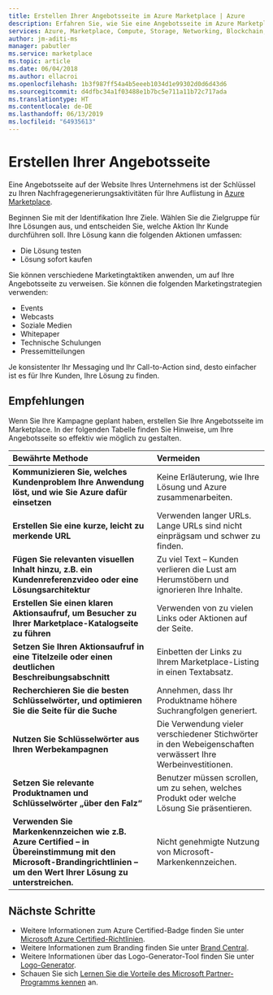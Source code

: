 ```yaml
---
title: Erstellen Ihrer Angebotsseite im Azure Marketplace | Azure
description: Erfahren Sie, wie Sie eine Angebotsseite im Azure Marketplace und in Microsoft AppSource für App- und den Dienstherausgeber erstellen.
services: Azure, Marketplace, Compute, Storage, Networking, Blockchain, Security
author: jm-aditi-ms
manager: pabutler
ms.service: marketplace
ms.topic: article
ms.date: 06/04/2018
ms.author: ellacroi
ms.openlocfilehash: 1b3f987ff54a4b5eeeb1034d1e99302d0d6d43d6
ms.sourcegitcommit: d4dfbc34a1f03488e1b7bc5e711a11b72c717ada
ms.translationtype: HT
ms.contentlocale: de-DE
ms.lasthandoff: 06/13/2019
ms.locfileid: "64935613"
---
```

# <a name="build-your-landing-page"></a>Erstellen Ihrer Angebotsseite

Eine Angebotsseite auf der Website Ihres Unternehmens ist der Schlüssel zu Ihren Nachfragegenerierungsaktivitäten für Ihre Auflistung in [Azure Marketplace](https://azuremarketplace.microsoft.com).

Beginnen Sie mit der Identifikation Ihre Ziele. Wählen Sie die Zielgruppe für Ihre Lösungen aus, und entscheiden Sie, welche Aktion Ihr Kunde durchführen soll. Ihre Lösung kann die folgenden Aktionen umfassen:
*   Die Lösung testen
*   Lösung sofort kaufen

Sie können verschiedene Marketingtaktiken anwenden, um auf Ihre Angebotsseite zu verweisen. Sie können die folgenden Marketingstrategien verwenden: 
*   Events
*   Webcasts
*   Soziale Medien
*   Whitepaper
*   Technische Schulungen
*   Pressemitteilungen

Je konsistenter Ihr Messaging und Ihr Call-to-Action sind, desto einfacher ist es für Ihre Kunden, Ihre Lösung zu finden.

## <a name="recommendations"></a>Empfehlungen

Wenn Sie Ihre Kampagne geplant haben, erstellen Sie Ihre Angebotsseite im Marketplace. In der folgenden Tabelle finden Sie Hinweise, um Ihre Angebotsseite so effektiv wie möglich zu gestalten. 

| Bewährte Methode | Vermeiden |
|:--- |:--- |
| **Kommunizieren Sie, welches Kundenproblem Ihre Anwendung löst, und wie Sie Azure dafür einsetzen** | Keine Erläuterung, wie Ihre Lösung und Azure zusammenarbeiten. |
| **Erstellen Sie eine kurze, leicht zu merkende URL** | Verwenden langer URLs. Lange URLs sind nicht einprägsam und schwer zu finden. |
| **Fügen Sie relevanten visuellen Inhalt hinzu, z.B. ein Kundenreferenzvideo oder eine Lösungsarchitektur** | Zu viel Text – Kunden verlieren die Lust am Herumstöbern und ignorieren Ihre Inhalte.|
| **Erstellen Sie einen klaren Aktionsaufruf, um Besucher zu Ihrer Marketplace-Katalogseite zu führen** | Verwenden von zu vielen Links oder Aktionen auf der Seite. |
| **Setzen Sie Ihren Aktionsaufruf in eine Titelzeile oder einen deutlichen Beschreibungsabschnitt** | Einbetten der Links zu Ihrem Marketplace-Listing in einen Textabsatz. |
| **Recherchieren Sie die besten Schlüsselwörter, und optimieren Sie die Seite für die Suche** | Annehmen, dass Ihr Produktname höhere Suchrangfolgen generiert. |
| **Nutzen Sie Schlüsselwörter aus Ihren Werbekampagnen** | Die Verwendung vieler verschiedener Stichwörter in den Webeigenschaften verwässert Ihre Werbeinvestitionen. |
| **Setzen Sie relevante Produktnamen und Schlüsselwörter „über den Falz“** | Benutzer müssen scrollen, um zu sehen, welches Produkt oder welche Lösung Sie präsentieren. |
| **Verwenden Sie Markenkennzeichen wie z.B. Azure Certified – in Übereinstimmung mit den Microsoft-Brandingrichtlinien – um den Wert Ihrer Lösung zu unterstreichen.** | Nicht genehmigte Nutzung von Microsoft-Markenkennzeichen. |

## <a name="next-steps"></a>Nächste Schritte

*   Weitere Informationen zum Azure Certified-Badge finden Sie unter [Microsoft Azure Certified-Richtlinien](https://azure.microsoft.com/support/legal/marketplace/certified-guidelines).
*   Weitere Informationen zum Branding finden Sie unter [Brand Central](https://microsoft.sharepoint.com/teams/brandcentral).
*   Weitere Informationen über das Logo-Generator-Tool finden Sie unter [Logo-Generator](https://logobuilder.partner.microsoft.com).
*   Schauen Sie sich [Lernen Sie die Vorteile des Microsoft Partner-Programms kennen](https://partner.microsoft.com/membership/how-it-works) an.
